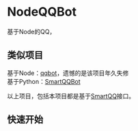 # NodeQQBot
基于Node的QQ，

## 类似项目
基于Node：[qqbot](https://github.com/floatinghotpot/qqbot)，遗憾的是该项目年久失修  
基于Python：[SmartQQBot](https://github.com/Yinzo/SmartQQBot)

以上项目，包括本项目都是基于[SmartQQ](https://web2.qq.com/)接口。

## 快速开始
